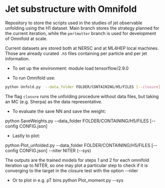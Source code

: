 # Jet substructure with Omnifold

Repository to store the scripts used in the studies of jet observable unfolding using the H1 dataset. Main branch stores the strategy planned for the current iteration, while the ```perlmutter``` branch is used for development of Omnifold at scale. 

Current datasets are stored both at NERSC and at ML4HEP local machines. Those are already curated ```.h5``` files containing per particle and per jet information. 

* To set up the environment:
module load tensorflow/2.9.0 


* To run Omnifold use:

```bash
python Unfold.py  --data_folder FOLDER/CONTAINING/H5/FILES [--closure] --niter NITER
```

The flag ```closure``` runs the unfolding procedure without data files, but taking an MC (e.g. Sherpa) as the data representative. 

* To evaluate the save NN and save the weight:

python SaveWeights.py --data_folder FOLDER/CONTAINING/H5/FILES [--config CONFIG.json]

* Lastly to plot:

python Plot_unfolded.py --data_folder FOLDER/CONTAINING/H5/FILES [--config CONFIG.json] --niter NITER (--sys)

The outputs are the trained models for steps 1 and 2 for each omnifold iteration up to NITER, so one may plot a particular step to check if it is converging to the target in the closure test with the option --niter

* Or to plot in e.g. pT bins
python Plot_moment.py --sys

